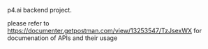 p4.ai backend project.

please refer to https://documenter.getpostman.com/view/13253547/TzJsexWX for documenation of APIs and their usage